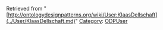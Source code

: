 Retrieved from "[http://ontologydesignpatterns.org/wiki/User:KlaasDellschaft](../User/KlaasDellschaft.md)"
 [Category](http://ontologydesignpatterns.org/wiki/Special:Categories "Special:Categories"): [ODPUser](../Category/ODPUser.md "Category:ODPUser")